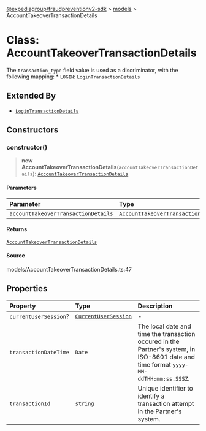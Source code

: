 [@expediagroup/fraudpreventionv2-sdk](../../index.md) > [models](../index.md) > AccountTakeoverTransactionDetails

# Class: AccountTakeoverTransactionDetails

The `transaction_type` field value is used as a discriminator, with the following mapping: \* `LOGIN`: `LoginTransactionDetails`

## Extended By

-   [`LoginTransactionDetails`](class.LoginTransactionDetails.md)

## Constructors

### constructor()

> **new AccountTakeoverTransactionDetails**(`accountTakeoverTransactionDetails`): [`AccountTakeoverTransactionDetails`](class.AccountTakeoverTransactionDetails.md)

#### Parameters

| Parameter                           | Type                                                                                                                    |
| :---------------------------------- | :---------------------------------------------------------------------------------------------------------------------- |
| `accountTakeoverTransactionDetails` | [`AccountTakeoverTransactionDetailsProperties`](../interfaces/interface.AccountTakeoverTransactionDetailsProperties.md) |

#### Returns

[`AccountTakeoverTransactionDetails`](class.AccountTakeoverTransactionDetails.md)

#### Source

models/AccountTakeoverTransactionDetails.ts:47

## Properties

| Property              | Type                                                | Description                                                                                                                            |
| :-------------------- | :-------------------------------------------------- | :------------------------------------------------------------------------------------------------------------------------------------- |
| `currentUserSession`? | [`CurrentUserSession`](class.CurrentUserSession.md) | -                                                                                                                                      |
| `transactionDateTime` | `Date`                                              | The local date and time the transaction occured in the Partner\'s system, in ISO-8601 date and time format `yyyy-MM-ddTHH:mm:ss.SSSZ`. |
| `transactionId`       | `string`                                            | Unique identifier to identify a transaction attempt in the Partner\'s system.                                                          |
